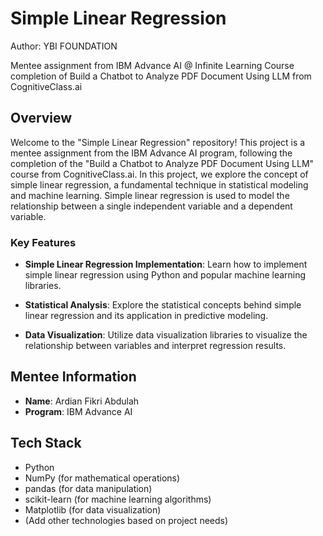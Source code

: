 # Simple Linear Regression

Author: YBI FOUNDATION

Mentee assignment from IBM Advance AI @ Infinite Learning Course completion of Build a Chatbot to Analyze PDF Document Using LLM from CognitiveClass.ai

## Overview

Welcome to the "Simple Linear Regression" repository! This project is a mentee assignment from the IBM Advance AI program, following the completion of the "Build a Chatbot to Analyze PDF Document Using LLM" course from CognitiveClass.ai. In this project, we explore the concept of simple linear regression, a fundamental technique in statistical modeling and machine learning. Simple linear regression is used to model the relationship between a single independent variable and a dependent variable.

### Key Features

- **Simple Linear Regression Implementation**: Learn how to implement simple linear regression using Python and popular machine learning libraries.

- **Statistical Analysis**: Explore the statistical concepts behind simple linear regression and its application in predictive modeling.

- **Data Visualization**: Utilize data visualization libraries to visualize the relationship between variables and interpret regression results.

## Mentee Information

- **Name**: Ardian Fikri Abdulah
- **Program**: IBM Advance AI

## Tech Stack

- Python
- NumPy (for mathematical operations)
- pandas (for data manipulation)
- scikit-learn (for machine learning algorithms)
- Matplotlib (for data visualization)
- (Add other technologies based on project needs)
